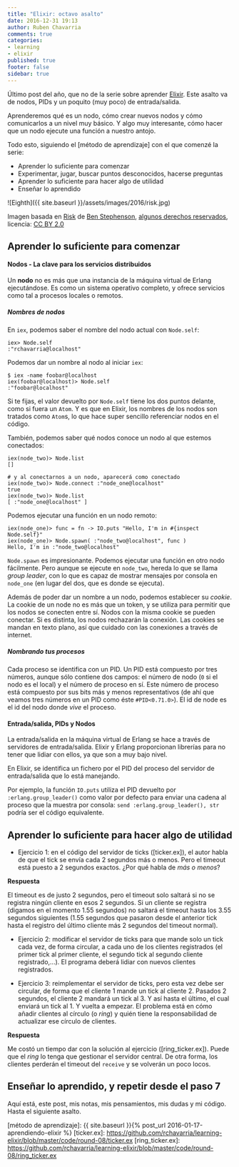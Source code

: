 ```yaml
---
title: "Elixir: octavo asalto"
date: 2016-12-31 19:13
author: Ruben Chavarria
comments: true
categories: 
- learning
- elixir
published: true
footer: false
sidebar: true
---
```


Último post del año, que no de la serie sobre aprender [Elixir]. Este asalto va de nodos, PIDs y un poquito (muy poco) de entrada/salida.

Aprenderemos qué es un nodo, cómo crear nuevos nodos y cómo comunicarlos a un nivel muy básico. Y algo muy interesante, cómo hacer que un nodo ejecute una función a nuestro antojo.

Todo esto, siguiendo el [método de aprendizaje] con el que comenzé la serie:

- Aprender lo suficiente para comenzar
- Experimentar, jugar, buscar puntos desconocidos, hacerse preguntas
- Aprender lo suficiente para hacer algo de utilidad
- Enseñar lo aprendido

![Eighth]({{ site.baseurl }}/assets/images/2016/risk.jpg)

<div class="image-footer">
    <span>
Imagen basada en <a href="https://flic.kr/p/3pUVs">Risk</a> de <a href="https://www.flickr.com/photos/benstephenson/">Ben Stephenson</a>, <a href="https://creativecommons.org/licenses/by/2.0/">algunos derechos reservados</a>, licencia: <a href="https://creativecommons.org/licenses/by/2.0/">CC BY 2.0</a>
  </span>
</div>

<!-- more -->

## Aprender lo suficiente para comenzar

#### Nodos - La clave para los servicios distribuidos

Un **nodo** no es más que una instancia de la máquina virtual de Erlang
ejecutándose. Es como un sistema operativo completo, y ofrece servicios como
tal a procesos locales o remotos.

##### Nombres de nodos

En `iex`, podemos saber el nombre del nodo actual con `Node.self`:

```
iex> Node.self
:"rchavarria@localhost"
```

Podemos dar un nombre al nodo al iniciar `iex`:

```
$ iex -name foobar@localhost
iex(foobar@localhost)> Node.self
:"foobar@localhost"
```

Si te fijas, el valor devuelto por `Node.self` tiene los dos puntos delante,
como si fuera un `Atom`. Y es que en Elixir, los nombres de los nodos son
tratados como `Atom`s, lo que hace super sencillo referenciar nodos en el
código.

También, podemos saber qué nodos conoce un nodo al que estemos conectados:

```
iex(node_two)> Node.list
[]

# y al conectarnos a un nodo, aparecerá como conectado
iex(node_two)> Node.connect :"node_one@localhost"
true
iex(node_two)> Node.list
[ :"node_one@localhost" ]
```

Podemos ejecutar una función en un nodo remoto:

```
iex(node_one)> func = fn -> IO.puts "Hello, I'm in #{inspect Node.self}"
iex(node_one)> Node.spawn( :"node_two@localhost", func )
Hello, I'm in :"node_two@localhost"
```

`Node.spawn` es impresionante. Podemos ejecutar una función en otro nodo
fácilmente. Pero aunque se ejecute en `node_two`, hereda lo que se llama *group
leader*, con lo que es capaz de mostrar mensajes por consola en `node_one` (en
lugar del dos, que es donde se ejecuta).

Además de poder dar un nombre a un nodo, podemos establecer su *cookie*. La
cookie de un node no es más que un token, y se utiliza para permitir que los
nodos se conecten entre sí. Nodos con la misma cookie se pueden conectar. Si es
distinta, los nodos rechazarán la conexión. Las cookies se mandan en texto
plano, así que cuidado con las conexiones a través de internet.

##### Nombrando tus procesos

Cada proceso se identifica con un PID. Un PID está compuesto por tres números,
aunque sólo contiene dos campos: el número de nodo (`0` si el nodo es el local)
y el número de proceso en sí. Este número de proceso está compuesto por sus
bits más y menos representativos (de ahí que veamos tres números en un PID como
éste `#PID<0.71.0>`). El id de node es el id del nodo donde *vive* el proceso.

#### Entrada/salida, PIDs y Nodos

La entrada/salida en la máquina virtual de Erlang se hace a través de
servidores de entrada/salida. Elixir y Erlang proporcionan librerías para no
tener que lidiar con ellos, ya que son a muy bajo nivel.

En Elixir, se identifica un fichero por el PID del proceso del servidor de
entrada/salida que lo está manejando.

Por ejemplo, la función `IO.puts` utiliza el PID devuelto por
`:erlang.group_leader()` como valor por defecto para enviar una cadena al
proceso que la muestra por consola: `send :erlang.group_leader(), str` podría
ser el código equivalente.

## Aprender lo suficiente para hacer algo de utilidad

- Ejercicio 1: en el código del servidor de ticks ([ticker.ex]), el autor habla
de que el tick se envía cada 2 segundos más o menos.  Pero el timeout está
puesto a 2 segundos exactos. ¿Por qué habla de *más o menos*?

**Respuesta**

El timeout es de justo 2 segundos, pero el timeout solo saltará si no se
registra ningún cliente en esos 2 segundos. Si un cliente se registra (digamos
en el momento 1.55 segundos) no saltará el timeout hasta los 3.55 segundos
siguientes (1.55 segundos que pasaron desde el anterior tick hasta el registro
del último cliente más 2 segundos del timeout normal).

- Ejercicio 2: modificar el servidor de ticks para que mande solo un
tick cada vez, de forma circular, a cada uno de los clientes registrados (el
primer tick al primer cliente, el segundo tick al segundo cliente
registrado,...). El programa deberá lidiar con nuevos clientes registrados.

- Ejercicio 3: reimplementar el servidor de ticks, pero esta vez
debe ser circular, de forma que el cliente 1 mande un tick al cliente 2.
Pasados 2 segundos, el cliente 2 mandará un tick al 3. Y así hasta el último, el cual
enviará un tick al 1. Y vuelta a empezar. El problema está en cómo añadir
clientes al círculo (o *ring*) y quién tiene la responsabilidad de actualizar
ese círculo de clientes.

**Respuesta**

Me costó un tiempo dar con la solución al ejercicio ([ring_ticker.ex]). Puede
que el *ring* lo tenga que gestionar el servidor central. De otra forma, los
clientes perderán el timeout del `receive` y se volverán un poco locos. 

## Enseñar lo aprendido, y repetir desde el paso 7

Aquí está, este post, mis notas, mis pensamientos, mis dudas y mi código. Hasta
el siguiente asalto.

[Elixir]: http://elixir-lang.org/
[método de aprendizaje]: {{ site.baseurl }}{% post_url 2016-01-17-aprendiendo-elixir %}
[ticker.ex]: https://github.com/rchavarria/learning-elixir/blob/master/code/round-08/ticker.ex
[ring_ticker.ex]: https://github.com/rchavarria/learning-elixir/blob/master/code/round-08/ring_ticker.ex
